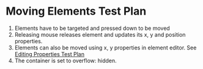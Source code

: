 # Moving Elements Test Plan

1. Elements have to be targeted and pressed down to be moved
2. Releasing mouse releases element and updates its x, y and position properties.
3. Elements can also be moved using x, y properties in element editor. See [Editing Properties Test Plan](EditingProperties.md)
4. The container is set to overflow: hidden.